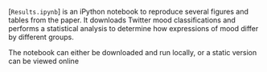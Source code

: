 [`Results.ipynb`] is an iPython notebook to reproduce several figures and tables from the paper. It downloads Twitter mood classifications and performs a statistical analysis to determine how expressions of mood differ by different groups.

The notebook can either be downloaded and run locally, or a static version can be viewed online

